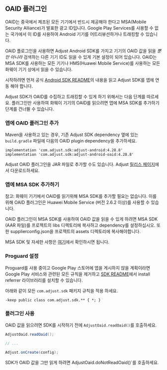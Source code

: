## OAID 플러그인

OAID는 중국에서 제조된 모든 기기에서 반드시 제공해야 한다고 MSA(Mobile Security Alliance)가 발표한 광고 ID입니다. Google Play Services를 사용할 수 없는 국가에서 이 ID를 사용하여 Android 기기를 어트리뷰션하거나 트래킹할 수 있습니다.

OAID 플로그인을 사용하면 Adjust Android SDK를 가지고 기기의 OAID 값을 읽을 *뿐만 아니라* 검색하는 다른 기기 ID도 읽을 수 있게 기본 설정이 되어 있습니다. OAID는 MSA SDK를 사용하는 모든 기기나 HMS(Huawei Mobile Service)를 사용하는 모든 화웨이 기기 상에서 읽을 수 있습니다.

시작하려면 먼저 공식 [Android SDK README][readme]의 내용을 읽고 Adjust SDK를 앱에 연동 해야 합니다.

Adjust SDK가 OAID를 수집하고 트래킹할 수 있게 하기 위해서는 다음 단계를 따르세요. 플러그인만 사용하여 화웨이 기기의 OAID를 읽으려면 앱에 MSA SDK를 추가하기 단계를 건너뛸 수 있습니다.


### 앱에 OAID 플러그인 추가

Maven을 사용하고 있는 경우, 기존 Adjust SDK dependency 옆에 있는 `build.gradle` 파일에 다음의 OAID plugin dependency을 추가하세요.

```
implementation 'com.adjust.sdk:adjust-android:4.28.8'
implementation 'com.adjust.sdk:adjust-android-oaid:4.28.8'
```

Adjust OAID 플러그인을 JAR 파일로 추가할 수도 있습니다. Adjust [릴리스 페이지][releases]에서 다운로드하세요.


### 앱에 MSA SDK 추가하기

참고: 화웨이 기기에서 OAID를 읽기위해 MSA SDK를 추가할 필요는 없습니다. 이를 위해 OAID 플러그인은 Huawei Mobile Service (버전 2.6.2 이상)를 사용할 수 있습니다.

OAID 플러그인이 MSA SDK를 사용하여 OAID 값을 읽을 수 있게 하려면 MSA SDK (AAR 파일)를 프로젝트의 libs 디렉토리에 복사하고 dependency를 설정하십시오.  또한 supplierconfig.json을 프로젝트의 assets 디렉토리에 복사해야합니다.

MSA SDK 및 자세한 사항은 [여기](msa-sdk)에서 확인하시면 됩니다.


### Proguard 설정

Proguard를 사용 중이고 Google Play 스토어에 앱을 게시하지 않을 계획이라면 Google Play 서비스와 관련된 모든 규칙을 제거하고 [SDK README][readme proguard]에서 install referrer 라이브러리를 설치할 수 있습니다.

아래와 같이 모든 `com.adjust.sdk` 패키지 규칙을 적용 하세요.

```
-keep public class com.adjust.sdk.** { *; }
```

### 플러그인 사용

OAID 값을 읽으려면 SDK를 시작하기 전에 `AdjustOaid.readOaid()`를 호출하세요.

```java
AdjustOaid.readOaid();

// ...

Adjust.onCreate(config);
```

SDK가 OAID 값을 그만 읽게 하려면 AdjustOaid.doNotReadOaid()`를 호출하세요.


[readme]:    ../../korean/README.md
[releases]:  https://github.com/adjust/android_sdk/releases
[readme proguard]: ../../korean/README.md#qs-proguard
[msasdk]:  http://www.msa-alliance.cn/col.jsp?id=120
